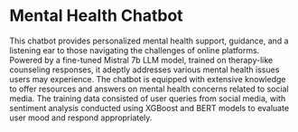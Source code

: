 # Mental Health Chatbot

This chatbot provides personalized mental health support, guidance, and a listening ear to those navigating the challenges of online platforms. Powered by a fine-tuned Mistral 7b LLM model, trained on therapy-like counseling responses, it adeptly addresses various mental health issues users may experience. The chatbot is equipped with extensive knowledge to offer resources and answers on mental health concerns related to social media. The training data consisted of user queries from social media, with sentiment analysis conducted using XGBoost and BERT models to evaluate user mood and respond appropriately.
